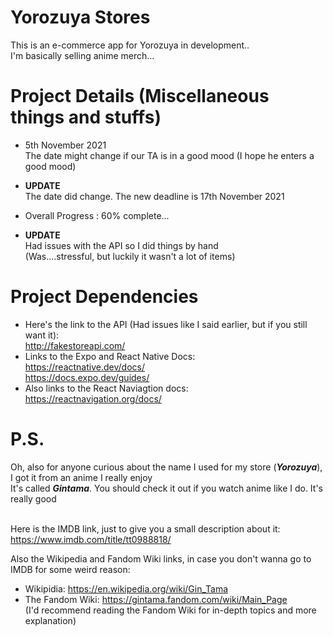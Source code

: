 # Yorozuya Stores

This is an e-commerce app for Yorozuya in development..<br />
I'm basically selling anime merch...

# Project Details (Miscellaneous things and stuffs)
* 5th November 2021 <br />
The date might change if our TA is in a good mood (I hope he enters a good mood) <br />
* __UPDATE__<br />
The date did change. The new deadline is 17th November 2021

* Overall Progress : 60% complete... <br />

* __UPDATE__<br />
Had issues with the API so I did things by hand </br>
(Was....stressful, but luckily it wasn't a lot of items)

# Project Dependencies
* Here's the link to the API (Had issues like I said earlier, but if you still want it): <br />
http://fakestoreapi.com/
* Links to the Expo and React Native Docs:<br />
https://reactnative.dev/docs/ <br />
https://docs.expo.dev/guides/ <br />
* Also links to the React Naviagtion docs: <br />
https://reactnavigation.org/docs/

# P.S.
Oh, also for anyone curious about the name I used for my store (*__Yorozuya__*), I got it from an anime I really enjoy <br />
It's called *__Gintama__*. You should check it out if you watch anime like I do. It's really good <br/><br/>

Here is the IMDB link, just to give you a small description about it:<br/>
https://www.imdb.com/title/tt0988818/ <br/>

Also the Wikipedia and Fandom Wiki links, in case you don't wanna go to IMDB for some weird reason:<br/>
* Wikipidia: https://en.wikipedia.org/wiki/Gin_Tama <br/>
* The Fandom Wiki: https://gintama.fandom.com/wiki/Main_Page <br /> 
(I'd recommend reading the Fandom Wiki for in-depth topics and more explanation)


